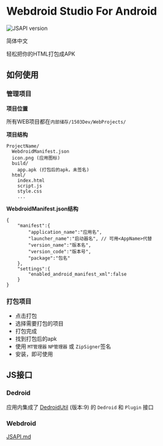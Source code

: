 # Webdroid Studio For Android
![JSAPI version](https://img.shields.io/badge/JSAPI-3-blue)

简体中文

轻松把你的HTML打包成APK
## 如何使用
### 管理项目
**项目位置**

所有WEB项目都在`内部储存/1503Dev/WebProjects/`

**项目结构**

```
ProjectName/
  WebdroidManifest.json
  icon.png (应用图标)
  build/
    app.apk (打包后的apk，未签名)
  html/
    index.html
    script.js
    style.css
    ...
```
**WebdroidManifest.json结构**
```jsonc
{
    "manifest":{
        "application_name":"应用名",
        "launcher_name":"启动器名", // 可用<AppName>代替
        "version_name":"版本名",
        "version_code":"版本号",
        "package":"包名"
    },
    "settings":{
        "enabled_android_manifest_xml":false
    }
}
```
### 打包项目
- 点击打包
- 选择需要打包的项目
- 打包完成
- 找到打包后的apk
- 使用 `MT管理器` `NP管理器` 或 `ZipSigner`签名
- 安装，即可使用

## JS接口
### Dedroid
应用内集成了 [DedroidUtil](https://github.com/TheChuan1503/DedroidUtil/) (版本:9) 的 `Dedroid` 和 `Plugin` 接口
### Webdroid
[JSAPI.md](JSAPI.md)